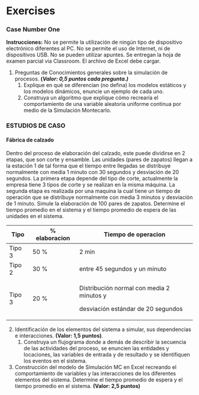 # Exercises

### Case Number One

**Instrucciones:** No se permite la utilización de ningún tipo de dispositivo electrónico diferentes al PC. No se permite el uso de Internet, ni de dispositivos USB. No se pueden utilizar apuntes. Se entregan la hoja de examen parcial via Classroom. El archivo de Excel debe cargar.

1. Preguntas de Conocimientos generales sobre la simulación de procesos. **(**_**Valor: 0,5 puntos cada pregunta.)**_
   1. Explique en qué se diferencian (no defina) los modelos estáticos y los modelos dinámicos, enuncie un ejemplo de cada uno.
   2. Construya un algoritmo que explique cómo recrearía el comportamiento de una variable aleatoria uniforme continua por medio de la Simulación Montecarlo.

### ESTUDIOS DE CASO

#### Fábrica de calzado

Dentro del proceso de elaboración del calzado, este puede dividirse en 2 etapas, que son corte y ensamble. Las unidades (pares de zapatos) llegan a la estación 1 de tal forma que el tiempo entre llegadas se distribuye normalmente con media 1 minuto con 30 segundos y desviación de 20 segundos. La primera etapa depende del tipo de corte, actualmente la empresa tiene 3 tipos de corte y se realizan en la misma máquina. La segunda etapa es realizada por una maquina la cual tiene un tiempo de operación que se distribuye normalmente con media 3 minutos y desviación de 1 minuto. Simule la elaboración de 100 pares de zapatos. Determine el tiempo promedio en el sistema y el tiempo promedio de espera de las unidades en el sistema.

| Tipo   | % elaboracion | Tiempo de operacion                                                                       |
| ------ | ------------- | ----------------------------------------------------------------------------------------- |
| Tipo 3 | 50 %          | 2 min                                                                                     |
| Tipo 2 | 30 %          | entre 45 segundos y un minuto                                                             |
| Tipo 3 | 20 %          | <p>Distribución normal con media 2 minutos y</p><p>desviación estándar de 20 segundos</p> |

2. Identificación de los elementos del sistema a simular, sus dependencias e interacciones. **(Valor: 1,5 puntos)**.
   1. Construya un flujograma donde a demás de describir la secuencia de las actividades del proceso, se enuncien las entidades y locaciones, las variables de entrada y de resultado y se identifiquen los eventos en el sistema.
3. Construcción del modelo de Simulación MC en Excel recreando el comportamiento de variables y las interacciones de los diferentes elementos del sistema. Determine el tiempo promedio de espera y el tiempo promedio en el sistema. **(Valor: 2,5 puntos)**
